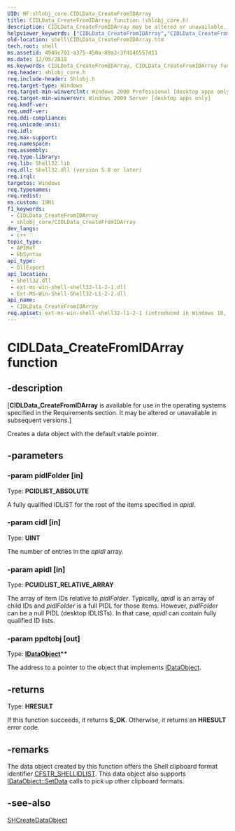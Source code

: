 ```yaml
---
UID: NF:shlobj_core.CIDLData_CreateFromIDArray
title: CIDLData_CreateFromIDArray function (shlobj_core.h)
description: CIDLData_CreateFromIDArray may be altered or unavailable.
helpviewer_keywords: ["CIDLData_CreateFromIDArray","CIDLData_CreateFromIDArray function [Windows Shell]","_shell_CIDLData_CreateFromIDArray","shell.CIDLData_CreateFromIDArray","shlobj_core/CIDLData_CreateFromIDArray"]
old-location: shell\CIDLData_CreateFromIDArray.htm
tech.root: shell
ms.assetid: 4949c701-a375-450a-89a3-3fd146557d11
ms.date: 12/05/2018
ms.keywords: CIDLData_CreateFromIDArray, CIDLData_CreateFromIDArray function [Windows Shell], _shell_CIDLData_CreateFromIDArray, shell.CIDLData_CreateFromIDArray, shlobj_core/CIDLData_CreateFromIDArray
req.header: shlobj_core.h
req.include-header: Shlobj.h
req.target-type: Windows
req.target-min-winverclnt: Windows 2000 Professional [desktop apps only]
req.target-min-winversvr: Windows 2000 Server [desktop apps only]
req.kmdf-ver: 
req.umdf-ver: 
req.ddi-compliance: 
req.unicode-ansi: 
req.idl: 
req.max-support: 
req.namespace: 
req.assembly: 
req.type-library: 
req.lib: Shell32.lib
req.dll: Shell32.dll (version 5.0 or later)
req.irql: 
targetos: Windows
req.typenames: 
req.redist: 
ms.custom: 19H1
f1_keywords:
 - CIDLData_CreateFromIDArray
 - shlobj_core/CIDLData_CreateFromIDArray
dev_langs:
 - c++
topic_type:
 - APIRef
 - kbSyntax
api_type:
 - DllExport
api_location:
 - Shell32.dll
 - ext-ms-win-shell-shell32-l1-2-1.dll
 - Ext-MS-Win-Shell-Shell32-L1-2-2.dll
api_name:
 - CIDLData_CreateFromIDArray
req.apiset: ext-ms-win-shell-shell32-l1-2-1 (introduced in Windows 10, version 10.0.10240)
---
```


# CIDLData_CreateFromIDArray function


## -description

<p class="CCE_Message">[<b>CIDLData_CreateFromIDArray</b> is available for use in the operating systems specified in the Requirements section. It may be altered or unavailable in subsequent versions.]

Creates a data object with the default vtable pointer.

## -parameters

### -param pidlFolder [in]

Type: <b>PCIDLIST_ABSOLUTE</b>

A fully qualified IDLIST for the root of the items specified in <i>apidl</i>.

### -param cidl [in]

Type: <b>UINT</b>

The number of entries in the <i>apidl</i> array.

### -param apidl [in]

Type: <b>PCUIDLIST_RELATIVE_ARRAY</b>

The array of item IDs relative to <i>pidlFolder</i>. Typically, <i>apidl</i> is an array of child IDs and <i>pidlFolder</i> is a full PIDL for those items. However, <i>pidlFolder</i> can be a null PIDL (desktop IDLISTs). In that case, <i>apidl</i> can contain fully qualified ID lists.

### -param ppdtobj [out]

Type: <b><a href="/windows/desktop/api/objidl/nn-objidl-idataobject">IDataObject</a>**</b>

The address to a pointer to the object that implements <a href="/windows/desktop/api/objidl/nn-objidl-idataobject">IDataObject</a>.

## -returns

Type: <b>HRESULT</b>

If this function succeeds, it returns <b>S_OK</b>. Otherwise, it returns an <b>HRESULT</b> error code.

## -remarks

The data object created by this function offers the Shell clipboard format identifier <a href="/windows/desktop/shell/clipboard">CFSTR_SHELLIDLIST</a>. This data object also supports <a href="/windows/desktop/api/objidl/nf-objidl-idataobject-setdata">IDataObject::SetData</a> calls to pick up other clipboard formats.

## -see-also

<a href="/windows/desktop/api/shlobj_core/nf-shlobj_core-shcreatedataobject">SHCreateDataObject</a>
